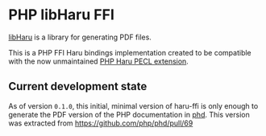 # PHP libHaru FFI

[libHaru](http://libharu.org/) is a library for generating PDF files.

This is a PHP FFI Haru bindings implementation created to be compatible with
the now unmaintained [PHP Haru PECL extension](https://pecl.php.net/package/haru).

## Current development state

As of version `0.1.0`, this initial, minimal version of haru-ffi is only enough
to generate the PDF version of the PHP documentation in
[phd](https://github.com/php/phd). This version was extracted from
https://github.com/php/phd/pull/69
